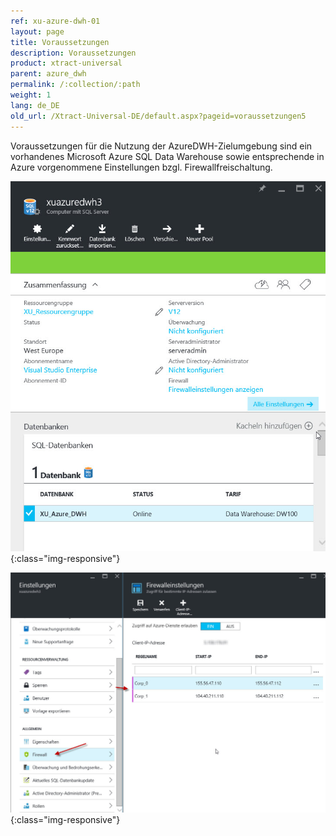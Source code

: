 ```yaml
---
ref: xu-azure-dwh-01
layout: page
title: Voraussetzungen
description: Voraussetzungen
product: xtract-universal
parent: azure_dwh
permalink: /:collection/:path
weight: 1
lang: de_DE
old_url: /Xtract-Universal-DE/default.aspx?pageid=voraussetzungen5
---
```


Voraussetzungen für die Nutzung der AzureDWH-Zielumgebung sind ein vorhandenes Microsoft Azure SQL Data Warehouse sowie entsprechende in Azure vorgenommene Einstellungen bzgl. Firewallfreischaltung.


![XU_AzureDWH_Setup](/img/content/XU_AzureDWH_Setup.png){:class="img-responsive"}

![XU_AzureDWH_Firewall_DE](/img/content/XU_AzureDWH_Firewall_DE.png){:class="img-responsive"}
